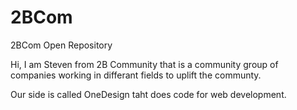 # 2BCom
2BCom Open Repository 

Hi, I am Steven from 2B Community that is a community group of companies working in differant fields to uplift the communty.

Our side is called OneDesign taht does code for web development.
